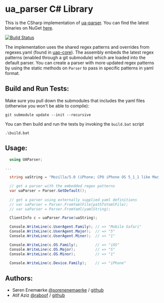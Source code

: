 ua_parser C# Library
======================

This is the CSharp implementation of [ua-parser](https://github.com/tobie/ua-parser). You can find the latest binaries on NuGet [here](https://www.nuget.org/packages/UAParser/).

[![Build Status](https://travis-ci.org/AngeleyesTrue/uap-core.svg?branch=master)](https://travis-ci.org/AngeleyesTrue/uap-core)

The implementation uses the shared regex patterns and overrides from regexes.yaml (found in [uap-core](https://github.com/ua-parser/uap-core)). The assembly embeds the latest regex patterns (enabled through a git submodule) which are loaded into the default parser. You can create a parser with more updated regex patterns by using the static methods on `Parser` to pass in specific patterns in yaml format.

Build and Run Tests:
------
Make sure you pull down the submodules that includes the yaml files (otherwise you won't be able to compile):

	git submodule update --init --recursive

You can then build and run the tests by invoking the `build.bat` script

    .\build.bat

Usage:
--------
```csharp
  using UAParser;

...

  string uaString = "Mozilla/5.0 (iPhone; CPU iPhone OS 5_1_1 like Mac OS X) AppleWebKit/534.46 (KHTML, like Gecko) Version/5.1 Mobile/9B206 Safari/7534.48.3";

  // get a parser with the embedded regex patterns
  var uaParser = Parser.GetDefault();
  
  // get a parser using externally supplied yaml definitions
  // var uaParser = Parser.FromYamlFile(pathToYamlFile);
  // var uaParser = Parser.FromYaml(yamlString);

  ClientInfo c = uaParser.Parse(uaString);

  Console.WriteLine(c.UserAgent.Family); // => "Mobile Safari"
  Console.WriteLine(c.UserAgent.Major);  // => "5"
  Console.WriteLine(c.UserAgent.Minor);  // => "1"

  Console.WriteLine(c.OS.Family);        // => "iOS"
  Console.WriteLine(c.OS.Major);         // => "5"
  Console.WriteLine(c.OS.Minor);         // => "1"

  Console.WriteLine(c.Device.Family);    // => "iPhone"
```

Authors:
-------

  * Søren Enemærke [@sorenenemaerke](https://twitter.com/sorenenemaerke) / [github](https://github.com/enemaerke)
  * Atif Aziz [@raboof](https://twitter.com/raboof) / [github](https://github.com/atifaziz)

  
